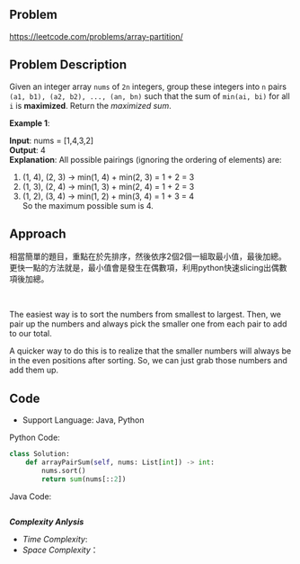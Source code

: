 ## Problem

https://leetcode.com/problems/array-partition/

## Problem Description

Given an integer array `nums` of `2n` integers, group these integers into `n` pairs `(a1, b1), (a2, b2), ..., (an, bn)` such that the sum of `min(ai, bi)` for all `i` is **maximized**. Return the *maximized sum*.

**Example 1**:

**Input**: nums = [1,4,3,2]  <br>
**Output**: 4  <br>
**Explanation**: All possible pairings (ignoring the ordering of elements) are:  <br>
1. (1, 4), (2, 3) -> min(1, 4) + min(2, 3) = 1 + 2 = 3  <br>
2. (1, 3), (2, 4) -> min(1, 3) + min(2, 4) = 1 + 2 = 3  <br>
3. (1, 2), (3, 4) -> min(1, 2) + min(3, 4) = 1 + 3 = 4  <br>
So the maximum possible sum is 4.




## Approach
相當簡單的題目，重點在於先排序，然後依序2個2個一組取最小值，最後加總。
更快一點的方法就是，最小值會是發生在偶數項，利用python快速slicing出偶數項後加總。

<br>

The easiest way is to sort the numbers from smallest to largest. Then, we pair up the numbers and always pick the smaller one from each pair to add to our total.

A quicker way to do this is to realize that the smaller numbers will always be in the even positions after sorting. So, we can just grab those numbers and add them up.

## Code

- Support Language: Java, Python

Python Code:

```py
class Solution:
    def arrayPairSum(self, nums: List[int]) -> int:
        nums.sort()
        return sum(nums[::2])
```

Java Code:

```

```

**_Complexity Anlysis_**

- _Time Complexity_: 
- _Space Complexity_：
